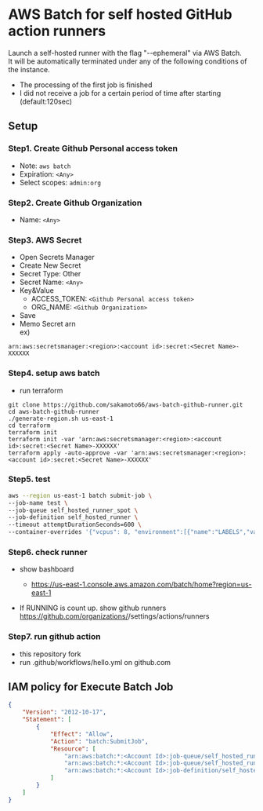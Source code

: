 # AWS Batch for self hosted GitHub action runners

Launch a self-hosted runner with the flag "--ephemeral" via AWS Batch.  
It will be automatically terminated under any of the following conditions of the instance.
- The processing of the first job is finished
- I did not receive a job for a certain period of time after starting (default:120sec)

## Setup
### Step1. Create Github Personal access token

- Note: `aws batch`
- Expiration: `<Any>`
- Select scopes: `admin:org`

### Step2. Create Github Organization

- Name: `<Any>`

### Step3. AWS Secret

- Open Secrets Manager
- Create New Secret
- Secret Type: Other
- Secret Name: `<Any>`
- Key&Value
  - ACCESS_TOKEN: `<Github Personal access token>`
  - ORG_NAME: `<Github Organization>`
- Save
- Memo Secret arn  
ex)
```
arn:aws:secretsmanager:<region>:<account id>:secret:<Secret Name>-XXXXXX
```

### Step4. setup aws batch

- run terraform
```
git clone https://github.com/sakamoto66/aws-batch-github-runner.git
cd aws-batch-github-runner
./generate-region.sh us-east-1
cd terraform
terraform init
terraform init -var 'arn:aws:secretsmanager:<region>:<account id>:secret:<Secret Name>-XXXXXX'
terraform apply -auto-approve -var 'arn:aws:secretsmanager:<region>:<account id>:secret:<Secret Name>-XXXXXX'
```
### Step5. test

```bash
aws --region us-east-1 batch submit-job \
--job-name test \
--job-queue self_hosted_runner_spot \
--job-definition self_hosted_runner \
--timeout attemptDurationSeconds=600 \
--container-overrides '{"vcpus": 8, "environment":[{"name":"LABELS","value":"loadtest"}]}'
```

### Step6. check runner

- show bashboard
  - https://us-east-1.console.aws.amazon.com/batch/home?region=us-east-1

- If RUNNING is count up. show github runners
https://github.com/organizations/<my organization>/settings/actions/runners


### Step7. run github action

- this repository fork
- run .github/workflows/hello.yml on github.com

## IAM policy for Execute Batch Job

```json
{
    "Version": "2012-10-17",
    "Statement": [
        {
            "Effect": "Allow",
            "Action": "batch:SubmitJob",
            "Resource": [
                "arn:aws:batch:*:<Account Id>:job-queue/self_hosted_runner_spot",
                "arn:aws:batch:*:<Account Id>:job-queue/self_hosted_runner_ec2",
                "arn:aws:batch:*:<Account Id>:job-definition/self_hosted_runner:*"
            ]
        }
    ]
}
```
